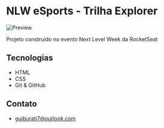 # NLW eSports - Trilha Explorer

![Preview](./.github/guiburati.github.io_NLW_.png)

Projeto construido no evento Next Level Week da RocketSeat

## Tecnologias

- HTML
- CSS
- Git & GitHub

## Contato

- guiburati7@outlook.com